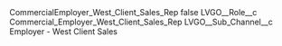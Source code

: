 <?xml version="1.0" encoding="UTF-8"?>
<CustomMetadata xmlns="http://soap.sforce.com/2006/04/metadata" xmlns:xsi="http://www.w3.org/2001/XMLSchema-instance" xmlns:xsd="http://www.w3.org/2001/XMLSchema">
    <label>CommercialEmployer_West_Client_Sales_Rep</label>
    <protected>false</protected>
    <values>
        <field>LVGO__Role__c</field>
        <value xsi:type="xsd:string">Commercial_Employer_West_Client_Sales_Rep</value>
    </values>
    <values>
        <field>LVGO__Sub_Channel__c</field>
        <value xsi:type="xsd:string">Employer - West Client Sales</value>
    </values>
</CustomMetadata>
